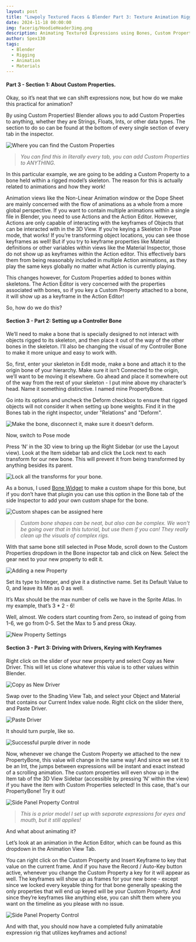 ```yaml
---
layout: post
title: "Lowpoly Textured Faces & Blender Part 3: Texture Animation Rigging using Drivers & Bones"
date: 2024-11-18 00:00:00
img: facerig/HoodieHeader3img.png
description: Animating Textured Expressions using Bones, Custom Properties, & Drivers
author: Spex130
tags:
  - Blender
  - Rigging
  - Animation
  - Materials
---
```

#### Part 3 - Section 1: About Custom Properties.

Okay, so it’s neat that we can shift expressions now, but how do we make this practical for animation?

By using Custom Properties! Blender allows you to add Custom Properties to anything, whether they are Strings, Floats, Ints, or other data types. The section to do so can be found at the bottom of every single section of every tab in the inspector.


![Where you can find the Custom Properties](/assets/img/facerig/custompropertiesview.png)
> *You can find this in literally every tab, you can add Custom Properties to ANYTHING.*

  
In this particular example, we are going to be adding a Custom Property to a bone held within a rigged model’s skeleton. The reason for this is actually related to animations and how they work! 

Animation views like the Non-Linear Animation window or the Dope Sheet are mainly concerned with the flow of animations as a whole from a more global perspective. If you want to contain multiple animations within a single file in Blender, you need to use Actions and the Action Editor. However, Actions are only capable of interacting with the keyframes of Objects that can be interacted with in the 3D View. If you’re keying a Skeleton in Pose mode, that works! If you’re transforming object locations, you can see those keyframes as well! But if you try to keyframe properties like Material definitions or other variables within views like the Material Inspector, those do not show up as keyframes within the Action editor. This effectively bars them from being reasonably included in multiple Action animations, as they play the same keys globally no matter what Action is currently playing.


This changes however, for Custom Properties added to bones within skeletons. The Action Editor is very concerned with the properties associated with bones, so if you key a Custom Property attached to a bone, it will show up as a keyframe in the Action Editor!

So, how do we do this?

#### Section 3 - Part 2: Setting up a Controller Bone

We’ll need to make a bone that is specially designed to not interact with objects rigged to its skeleton, and then place it out of the way of the other bones in the skeleton. I’ll also be changing the visual of my Controller Bone to make it more unique and easy to work with.

So, first, enter your skeleton in Edit mode, make a bone and attach it to the origin bone of your hierarchy. Make sure it isn’t Connected to the origin, we’ll want to be moving it elsewhere. Go ahead and place it somewhere out of the way from the rest of your skeleton - I put mine above my character’s head. Name it something distinctive. I named mine PropertyBone.

Go into its options and uncheck the Deform checkbox to ensure that rigged objects will not consider it when setting up bone weights. Find it in the Bones tab in the right inspector, under "Relations" and "Deform".

![Make the bone, disconnect it, make sure it doesn't deform.](/assets/img/facerig/disconnectdeform.png)

Now, switch to Pose mode

Press ‘N’ in the 3D view to bring up the Right Sidebar (or use the Layout view). Look at the Item sidebar tab and click the Lock next to each transform for our new bone. This will prevent it from being transformed by anything besides its parent.

![Lock all the transforms for your bone.](/assets/img/facerig/transformlock.png)

As a bonus, I used [Bone Widget][bone-widget] to make a custom shape for this bone, but if you don’t have that plugin you can use this option in the Bone tab of the side Inspector to add your own custom shape for the bone. 

![Custom shapes can be assigned here](/assets/img/facerig/customshape.png)
> *Custom bone shapes can be neat, but also can be complex. We won't be going over that in this tutorial, but use them if you can! They really clean up the visuals of complex rigs.*

With that same bone still selected in Pose Mode, scroll down to the Custom Properties dropdown in the Bone inspector tab and click on New. Select the gear next to your new property to edit it.

![Adding a new Property](/assets/img/facerig/newprop.png)
  

Set its type to Integer, and give it a distinctive name. Set its Default Value to 0, and leave its Min as 0 as well.  
  
It’s Max should be the max number of cells we have in the Sprite Atlas. In my example, that’s 3 * 2 - 6!

Well, almost. We coders start counting from Zero, so instead of going from 1-6, we go from 0-5. Set the Max to 5 and press Okay.

![New Property Settings](/assets/img/facerig/propsettings.png) 

#### Section 3 - Part 3: Driving with Drivers, Keying with Keyframes

Right click on the slider of your new property and select Copy as New Driver. This will let us clone whatever this value is to other values within Blender.

  ![Copy as New Driver](/assets/img/facerig/drivercopy.png)

Swap over to the Shading View Tab, and select your Object and Material that contains our Current Index value node. Right click on the slider there, and Paste Driver. 

![Paste Driver](/assets/img/facerig/pastedriver.png)

It should turn purple, like so.

![Successful purple driver in node](/assets/img/facerig/purpledriver.png)


Now, whenever we change the Custom Property we attached to the new PropertyBone, this value will change in the same way! And since we set it to be an Int, the jumps between expressions will be instant and exact instead of a scrolling animation. The custom properties will even show up in the Item tab of the 3D View Sidebar (accessible by pressing 'N' within the view) if you have the item with Custom Properties selected! In this case, that's our PropertyBone! Try it out!

![Side Panel Property Control](/assets/img/facerig/sidepanelprops.gif)
> *This is a prior model I set up with separate expressions for eyes and mouth, but it still applies!*

And what about animating it?

  
Let’s look at an animation in the Action Editor, which can be found as this dropdown in the Animation View Tab.

  

You can right click on the Custom Property and Insert Keyframe to key that value on the current frame. And if you have the Record / Auto-Key button active, whenever you change the Custom Property a key for it will appear as well. The keyframes will show up as frames for your new bone - except since we locked every keyable thing for that bone generally speaking the only properties that will end up keyed will be your Custom Property. And since they’re keyframes like anything else, you can shift them where you want on the timeline as you please with no issue.

![Side Panel Property Control](/assets/img/facerig/keypropanim.gif)
  

And with that, you should now have a completed fully animatable expression rig that utilizes keyframes and actions!

[bone-widget]:https://github.com/waylow/boneWidget